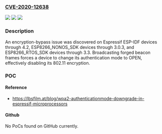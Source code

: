 ### [CVE-2020-12638](https://cve.mitre.org/cgi-bin/cvename.cgi?name=CVE-2020-12638)
![](https://img.shields.io/static/v1?label=Product&message=n%2Fa&color=blue)
![](https://img.shields.io/static/v1?label=Version&message=n%2Fa&color=blue)
![](https://img.shields.io/static/v1?label=Vulnerability&message=n%2Fa&color=brighgreen)

### Description

An encryption-bypass issue was discovered on Espressif ESP-IDF devices through 4.2, ESP8266_NONOS_SDK devices through 3.0.3, and ESP8266_RTOS_SDK devices through 3.3. Broadcasting forged beacon frames forces a device to change its authentication mode to OPEN, effectively disabling its 802.11 encryption.

### POC

#### Reference
- https://lbsfilm.at/blog/wpa2-authenticationmode-downgrade-in-espressif-microprocessors

#### Github
No PoCs found on GitHub currently.

